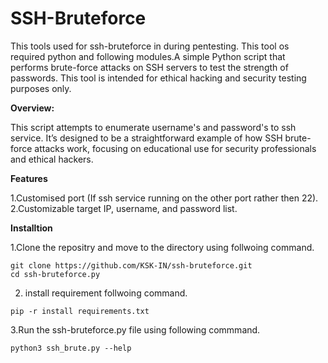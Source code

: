 # SSH-Bruteforce
This tools used for ssh-bruteforce in during pentesting. This tool os required python and following modules.A simple Python script that performs brute-force attacks on SSH servers to test the strength of passwords. This tool is intended for ethical hacking and security testing purposes only.

**Overview:**

This script attempts to enumerate username's and password's to ssh service. It’s designed to be a straightforward example of how SSH brute-force attacks work, focusing on educational use for security professionals and ethical hackers.

**Features**

1.Customised port (If ssh service running on the other port rather then 22).
2.Customizable target IP, username, and password list.


**Installtion**

1.Clone the repositry and move to the directory using follwoing command.

```
git clone https://github.com/KSK-IN/ssh-bruteforce.git
cd ssh-bruteforce.py
```
2. install requirement follwoing command.
```
pip -r install requirements.txt
```
3.Run the ssh-bruteforce.py file using following commmand.

```
python3 ssh_brute.py --help
```
